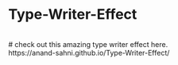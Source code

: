 # Type-Writer-Effect
<br/>
# check out this amazing type writer effect here.
<br/>
https://anand-sahni.github.io/Type-Writer-Effect/
